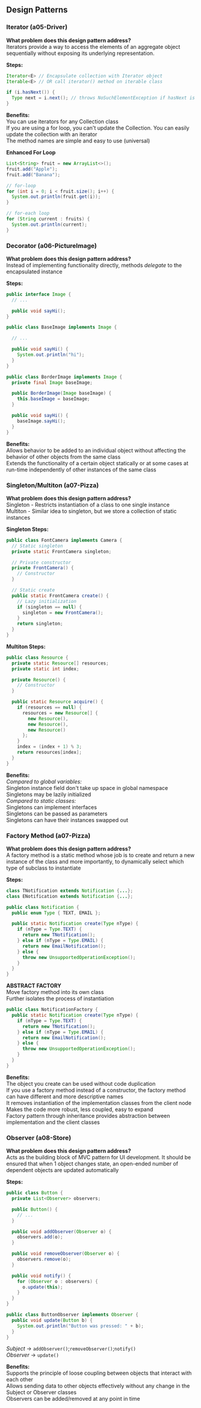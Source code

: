 ## Design Patterns

### Iterator (a05-Driver)
**What problem does this design pattern address?**  
Iterators provide a way to access the elements of an
aggregate object sequentially without exposing its
underlying representation.

**Steps:**  
```Java
Iterator<E> // Encapsulate collection with Iterator object
Iterable<E> // OR call iterator() method on iterable class

if (i.hasNext()) {
  Type next = i.next(); // throws NoSuchElementException if hasNext is false
}
```

**Benefits:**  
You can use iterators for any Collection class  
If you are using a for loop, you can't update the
Collection. You can easily update the collection with an
iterator  
The method names are simple and easy to use (universal)  

**Enhanced For Loop**  
```Java
List<String> fruit = new ArrayList<>();
fruit.add("Apple");
fruit.add("Banana");

// for-loop
for (int i = 0; i < fruit.size(); i++) {
  System.out.println(fruit.get(i));
}

// for-each loop
for (String current : fruits) {
  System.out.println(current);
} 
```

### Decorator (a06-PictureImage)
**What problem does this design pattern address?**  
Instead of implementing functionality directly, methods
*delegate* to the encapsulated instance  

**Steps:**  
```Java
public interface Image {
  // ...

  public void sayHi();
}

public class BaseImage implements Image {

  // ...

  public void sayHi() {
    System.out.println("hi");
  }
}

public class BorderImage implements Image {
  private final Image baseImage;

  public BorderImage(Image baseImage) {
    this.baseImage = baseImage;
  }

  public void sayHi() {
    baseImage.sayHi();
  }
}
```

**Benefits:**  
Allows behavior to be added to an individual object without
affecting the behavior of other objects from the same class  
Extends the functionality of a certain object statically or
at some cases at run-time independently of other instances
of the same class  

### Singleton/Multiton (a07-Pizza)
**What problem does this design pattern address?**  
Singleton - Restricts instantiation of a class to one single
instance  
Multiton - Similar idea to singleton, but we store
a collection of static instances  

**Singleton Steps:**  
```Java
public class FontCamera implements Camera {
  // Static singleton
  private static FrontCamera singleton;

  // Private constructor
  private FrontCamera() {
    // Constructor
  }

  // Static create
  public static FrontCamera create() {
    // Lazy initialization
    if (singleton == null) {
      singleton = new FrontCamera();
    }
    return singleton;
  }
}
```

**Multiton Steps:**  
```Java
public class Resource {
  private static Resource[] resources;
  private static int index;

  private Resource() {
    // Constructor
  }

  public static Resource acquire() {
    if (resources == null) {
      resources = new Resource[] {
        new Resource(),
        new Resource(),
        new Resource()
      };
    }
    index = (index + 1) % 3;
    return resources[index];
  }
}
```

**Benefits:**  
*Compared to global variables:*  
Singleton instance field don't take up space in global
namespace  
Singletons may be lazily initialized  
*Compared to static classes:*  
Singletons can implement interfaces  
Singletons can be passed as parameters  
Singletons can have their instances swapped out  

### Factory Method (a07-Pizza)
**What problem does this design pattern address?**  
A factory method is a static method whose job is to create
and return a new instance of the class and more importantly,
to dynamically select which type of subclass to instantiate  

**Steps:**  
```Java
class TNotification extends Notification {...};
class ENotification extends Notification {...};

public class Notification {
  public enum Type { TEXT, EMAIL };

  public static Notification create(Type nType) {
    if (nType = Type.TEXT) {
      return new TNotification();
    } else if (nType = Type.EMAIL) {
      return new EmailNotification();
    } else {
      throw new UnsupportedOperationException();
    }
  }
}
```

**ABSTRACT FACTORY**  
Move factory method into its own class  
Further isolates the process of instantiation  
```Java
public class NotificationFactory {
  public static Notification create(Type nType) {
    if (nType = Type.TEXT) {
      return new TNotification();
    } else if (nType = Type.EMAIL) {
      return new EmailNotification();
    } else {
      throw new UnsupportedOperationException();
    }
  }
}
```

**Benefits:**  
The object you create can be used without code duplication  
If you use a factory method instead of a constructor, the
factory method can have different and more descriptive names  
It removes instantiation of the implementation classes from
the client node  
Makes the code more robust, less coupled, easy to expand  
Factory pattern through inheritance provides abstraction
between implementation and the client classes  

### Observer (a08-Store)
**What problem does this design pattern address?**  
Acts as the building block of MVC pattern for UI
development. It should be ensured that when 1 object changes
state, an open-ended number of dependent objects are updated
automatically  

**Steps:**  
```Java
public class Button {
  private List<Observer> observers;

  public Button() {
    // ...
  }

  public void addObserver(Observer o) {
    observers.add(o);
  }

  public void removeObserver(Observer o) {
    observers.remove(o);
  }

  public void notify() {
    for (Observer o : observers) {
      o.update(this);
    }
  }
}

public class ButtonObserver implements Observer {
  public void update(Button b) {
    System.out.println("Button was pressed: " + b);
  }
}
```
*Subject* -> `addObserver()`;`removeObserver()`;`notify()`  
*Observer* -> `update()`  

**Benefits:**  
Supports the principle of loose coupling between objects
that interact with each other  
Allows sending data to other objects effectively without any
change in the Subject or Observer classes  
Observers can be added/removed at any point in time  
